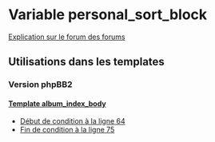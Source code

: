 # Variable personal_sort_block
[Explication sur le forum des forums](http://forum.forumactif.com/t294113-listing-des-variables#personal_sort_block)

## Utilisations dans les templates

### Version phpBB2

#### [Template album_index_body](subsilver/album_index_body.md)
* [Début de condition à la ligne 64](../subsilver/album_index_body.tpl#L64)
* [Fin de condition à la ligne 75](../subsilver/album_index_body.tpl#L75)